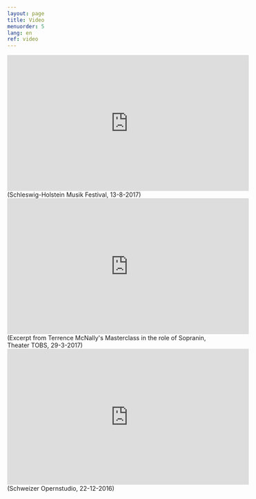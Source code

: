 ```yaml
---
layout: page
title: Video
menuorder: 5
lang: en
ref: video
---
```

<iframe width="560" height="315" src="https://youtube.com/embed/u0OYtzeRR_A" frameborder="0" allowfullscreen></iframe>
(Schleswig-Holstein Musik Festival, 13-8-2017)

<iframe width="560" height="315" src="https://www.youtube.com/embed/sLY3ZvDcqoQ" frameborder="0" allowfullscreen></iframe>
(Excerpt from Terrence McNally's Masterclass in the role of Sopranin, Theater TOBS, 29-3-2017)

<iframe width="560" height="315" src="https://www.youtube.com/embed/nexmYD17vok" frameborder="0" allowfullscreen></iframe>
(Schweizer Opernstudio, 22-12-2016)
